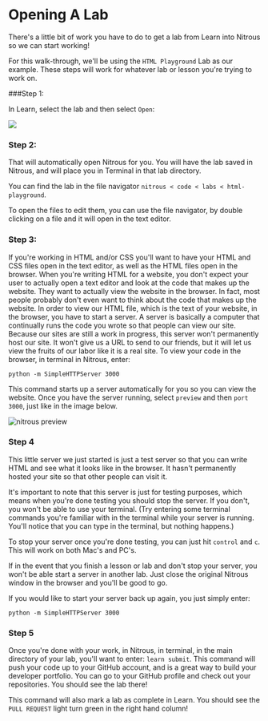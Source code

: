 # Opening A Lab

There's a little bit of work you have to do to get a lab from Learn into Nitrous so we can start working!

For this walk-through, we'll be using the `HTML Playground` Lab as our example. These steps will work for whatever lab or lesson you're trying to work on.

###Step 1:

In Learn, select the lab and then select `Open`:

<img src="https://s3.amazonaws.com/after-school-assets/new-open-in-nitrous.png">


### Step 2:

That will automatically open Nitrous for you. You will have the lab saved in Nitrous, and will place you in Terminal in that lab directory.

You can find the lab in the file navigator `nitrous < code < labs < html-playground`.

To open the files to edit them, you can use the file navigator, by double clicking on a file and it will open in the text editor.

### Step 3:

If you're working in HTML and/or CSS you'll want to have your HTML and CSS files open in the text editor, as well as the HTML files open in the browser. When you're writing HTML for a website, you don't expect your user to actually open a text editor and look at the code that makes up the website. They want to actually view the website in the browser. In fact, most people probably don't even want to think about the code that makes up the website. In order to view our HTML file, which is the text of your website, in the browser, you have to start a server. A server is basically a computer that continually runs the code you wrote so that people can view our site. Because our sites are still a work in progress, this server won't permanently host our site. It won't give us a URL to send to our friends, but it will let us view the fruits of our labor like it is a real site. To view your code in the browser, in terminal in Nitrous, enter:

```
python -m SimpleHTTPServer 3000
```

This command starts up a server automatically for you so you can view the website. Once you have the server running, select `preview` and then `port 3000`, just like in the image below.

<img src="https://s3.amazonaws.com/after-school-assets/nitrous-preview.png" alt="nitrous preview">

### Step 4

This little server we just started is just a test server so that you can write HTML and see what it looks like in the browser. It hasn't permanently hosted your site so that other people can visit it.

It's important to note that this server is just for testing purposes, which means when you're done testing you should stop the server. If you don't, you won't be able to use your terminal. (Try entering some terminal commands you're familiar with in the terminal while your server is running. You'll notice that you can type in the terminal, but nothing happens.)

To stop your server once you're done testing, you can just hit `control` and `c`. This will work on both Mac's and PC's. 

If in the event that you finish a lesson or lab and don't stop your server, you won't be able start a server in another lab. Just close the original Nitrous window in the browser and you'll be good to go.

If you would like to start your server back up again, you just simply enter:

```
python -m SimpleHTTPServer 3000

``` 

### Step 5
Once you're done with your work, in Nitrous, in terminal, in the main directory of your lab, you'll want to enter: `learn submit`. This command will push your code up to your GitHub account, and is a great way to build your developer portfolio. You can go to your GitHub profile and check out your repositories. You should see the lab there!

This command will also mark a lab as complete in Learn. You should see the `PULL REQUEST` light turn green in the right hand column!
